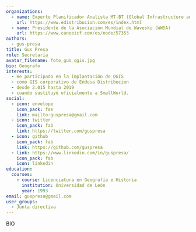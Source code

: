 ```yaml
---
organizations:
  - name: Experto Planificador Analista MT-BT (Global Infrastructure and Networks - Studies) en eDistribución Redes Digitales S.L.
    url: https://www.edistribucion.com/es/index.html
  - name: Presidente de la Asociación Mundial de Waveski (WWSA)
    url: https://www.canoeicf.com/es/node/57353
authors:
  - gus-presa
title: Gus Presa
role: Secretaría
avatar_filename: foto_gus_qgis.jpg
bio: Geógrafo
interests:
  - He participado en la implantación de QGIS
  - como GIS corporativo de Endesa Distribucion
  - desde 2.015 hasta 2019
  - cuando sustituyó oficialmente a SmallWorld.
social:
  - icon: envelope
    icon_pack: fas
    link: mailto:guspresa@gmail.com
  - icon: twitter
    icon_pack: fab
    link: https://twitter.com/guspresa
  - icon: github
    icon_pack: fab
    link: https://github.com/guspresa
  - link: https://www.linkedin.com/in/guspresa/
    icon_pack: fab
    icon: linkedin
education:
  courses:
    - course: Licenciatura en Geografía e Historia
      institution: Universidad de León
      year: 1993
email: guspresa@gmail.com
user_groups:
  - Junta directiva
---
```

BIO
